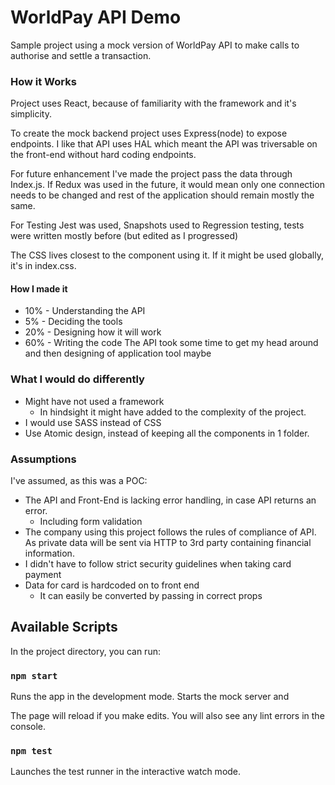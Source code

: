 # WorldPay API Demo

Sample project using a mock version of WorldPay API to make calls to authorise and settle a transaction.

### How it Works
Project uses React, because of familiarity with the framework and it's simplicity.
 
To create the mock backend project uses Express(node) to expose endpoints. I like that API uses HAL 
which meant the API was triversable on the front-end without hard coding endpoints. 

For future enhancement I've made the project pass the data through Index.js. If Redux was used in the 
future, it would mean only one connection needs to be changed and rest of the application should remain mostly the same.
 
For Testing Jest was used, Snapshots used to Regression testing, tests were written mostly 
before (but edited as I progressed) 

The CSS lives closest to the component using it. If it might be used globally, it's in index.css.

#### How I made it
- 10% - Understanding the API
- 5% - Deciding the tools
- 20% - Designing how it will work
- 60% - Writing the code
The API took some time to get my head around and then designing of application tool maybe 


### What I would do differently 

- Might have not used a framework  
  - In hindsight it might have added to the complexity of the project.
- I would use SASS instead of CSS
- Use Atomic design, instead of keeping all the components in 1 folder.

### Assumptions

I've assumed, as this was a POC:
- The API and Front-End is lacking error handling, in case API returns an error. 
  - Including form validation
- The company using this project follows the rules of compliance of API. As private data will be 
sent via HTTP to 3rd party containing financial information.
- I didn't have to follow strict security guidelines when taking card payment
- Data for card is hardcoded on to front end
  - It can easily be converted by passing in correct props

## Available Scripts

In the project directory, you can run:

### `npm start`
Runs the app in the development mode. Starts the mock server and 

The page will reload if you make edits.
You will also see any lint errors in the console.

### `npm test`
Launches the test runner in the interactive watch mode.

